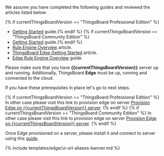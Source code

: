 We assume you have completed the following guides and reviewed the articles listed below:

{% if currentThingsBoardVersion == "ThingsBoard Professional Edition" %}
* [Getting Started](/docs/edge/getting-started/getting-started-pe) guide.{% endif %}
{% if currentThingsBoardVersion == "ThingsBoard Community Edition" %}
* [Getting Started](/docs/edge/getting-started/getting-started-ce) guide.{% endif %}
* [Rule Engine Overview](/docs/user-guide/rule-engine-2-0/overview/) article.
* [ThingsBoard Edge Getting Started](/docs/edge/getting-started/) article.
* [Edge Rule Engine Overview](/docs/edge/rule-engine/general/) guide.

Please make sure that you have **{{currentThingsBoardVersion}}** server up and running. Additionally, ThingsBoard **Edge** must be up, running and connected to the cloud.

If you have these prerequisites in place let's go to next steps.

{% if currentThingsBoardVersion == "ThingsBoard Professional Edition" %}
In other case please visit this link to provision edge on server [Provision Edge on {{currentThingsBoardVersion}} server](/docs/edge/provision-edge-on-server-pe/).
{% endif %}
{% if currentThingsBoardVersion == "ThingsBoard Community Edition" %}
In other case please visit this link to provision edge on server [Provision Edge on {{currentThingsBoardVersion}} server](/docs/edge/provision-edge-on-server-ce/).
{% endif %}

Once Edge provisioned on a server, please install it and connect to server using this [guide](/docs/user-guide/install/edge/installation-options/).

{% include templates/edge/ui-url-aliases-banner.md %} 
